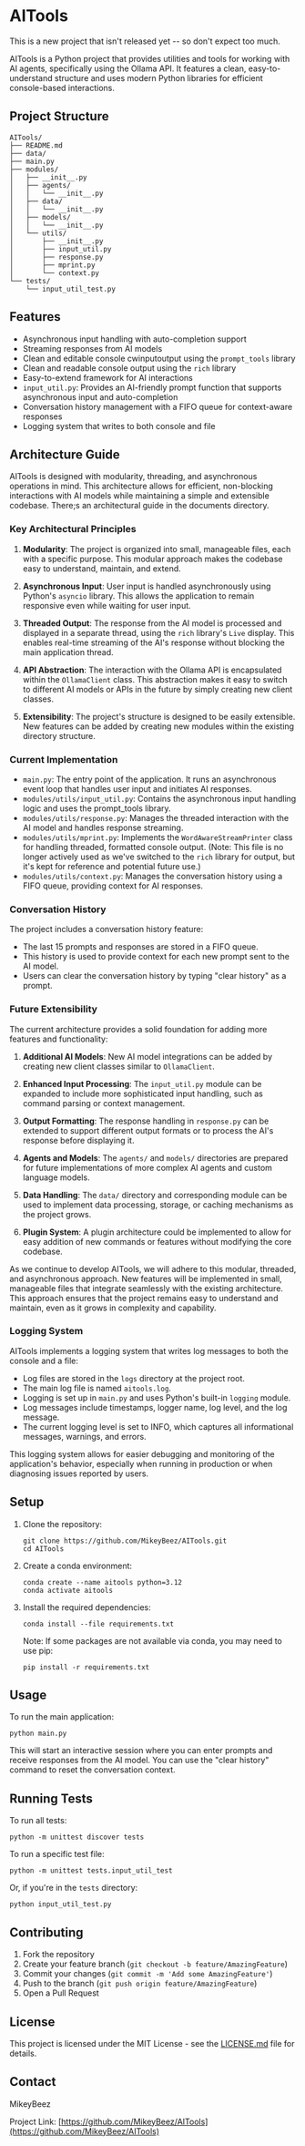 # AITools

This is a new project that isn't released yet -- so don't expect too much.

AITools is a Python project that provides utilities and tools for working with AI agents, specifically using the Ollama API. It features a clean, easy-to-understand structure and uses modern Python libraries for efficient console-based interactions.

## Project Structure

```
AITools/
├── README.md
├── data/
├── main.py
├── modules/
│   ├── __init__.py
│   ├── agents/
│   │   └── __init__.py
│   ├── data/
│   │   └── __init__.py
│   ├── models/
│   │   └── __init__.py
│   └── utils/
│       ├── __init__.py
│       ├── input_util.py
│       ├── response.py
│       ├── mprint.py
│       └── context.py
└── tests/
    └── input_util_test.py
```

## Features

- Asynchronous input handling with auto-completion support
- Streaming responses from AI models
- Clean and editable console cwinputoutput using the `prompt_tools` library
- Clean and readable console output using the `rich` library
- Easy-to-extend framework for AI interactions
- `input_util.py`: Provides an AI-friendly prompt function that supports asynchronous input and auto-completion
- Conversation history management with a FIFO queue for context-aware responses
- Logging system that writes to both console and file

## Architecture Guide

AITools is designed with modularity, threading, and asynchronous operations in mind. This architecture allows for efficient, non-blocking interactions with AI models while maintaining a simple and extensible codebase.  There;s an architectural guide in the documents directory.

### Key Architectural Principles

1. **Modularity**: The project is organized into small, manageable files, each with a specific purpose. This modular approach makes the codebase easy to understand, maintain, and extend.

2. **Asynchronous Input**: User input is handled asynchronously using Python's `asyncio` library. This allows the application to remain responsive even while waiting for user input.

3. **Threaded Output**: The response from the AI model is processed and displayed in a separate thread, using the `rich` library's `Live` display. This enables real-time streaming of the AI's response without blocking the main application thread.

4. **API Abstraction**: The interaction with the Ollama API is encapsulated within the `OllamaClient` class. This abstraction makes it easy to switch to different AI models or APIs in the future by simply creating new client classes.

5. **Extensibility**: The project's structure is designed to be easily extensible. New features can be added by creating new modules within the existing directory structure.

### Current Implementation

- `main.py`: The entry point of the application. It runs an asynchronous event loop that handles user input and initiates AI responses.
- `modules/utils/input_util.py`: Contains the asynchronous input handling logic and uses the prompt_tools library.
- `modules/utils/response.py`: Manages the threaded interaction with the AI model and handles response streaming.
- `modules/utils/mprint.py`: Implements the `WordAwareStreamPrinter` class for handling threaded, formatted console output. (Note: This file is no longer actively used as we've switched to the `rich` library for output, but it's kept for reference and potential future use.)
- `modules/utils/context.py`: Manages the conversation history using a FIFO queue, providing context for AI responses.

### Conversation History

The project includes a conversation history feature:
- The last 15 prompts and responses are stored in a FIFO queue.
- This history is used to provide context for each new prompt sent to the AI model.
- Users can clear the conversation history by typing "clear history" as a prompt.

### Future Extensibility

The current architecture provides a solid foundation for adding more features and functionality:

1. **Additional AI Models**: New AI model integrations can be added by creating new client classes similar to `OllamaClient`.

2. **Enhanced Input Processing**: The `input_util.py` module can be expanded to include more sophisticated input handling, such as command parsing or context management.

3. **Output Formatting**: The response handling in `response.py` can be extended to support different output formats or to process the AI's response before displaying it.

4. **Agents and Models**: The `agents/` and `models/` directories are prepared for future implementations of more complex AI agents and custom language models.

5. **Data Handling**: The `data/` directory and corresponding module can be used to implement data processing, storage, or caching mechanisms as the project grows.

6. **Plugin System**: A plugin architecture could be implemented to allow for easy addition of new commands or features without modifying the core codebase.

As we continue to develop AITools, we will adhere to this modular, threaded, and asynchronous approach. New features will be implemented in small, manageable files that integrate seamlessly with the existing architecture. This approach ensures that the project remains easy to understand and maintain, even as it grows in complexity and capability.

### Logging System

AITools implements a logging system that writes log messages to both the console and a file:

- Log files are stored in the `logs` directory at the project root.
- The main log file is named `aitools.log`.
- Logging is set up in `main.py` and uses Python's built-in `logging` module.
- Log messages include timestamps, logger name, log level, and the log message.
- The current logging level is set to INFO, which captures all informational messages, warnings, and errors.

This logging system allows for easier debugging and monitoring of the application's behavior, especially when running in production or when diagnosing issues reported by users.

## Setup

1. Clone the repository:

   ```
   git clone https://github.com/MikeyBeez/AITools.git
   cd AITools
   ```

2. Create a conda environment:

   ```
   conda create --name aitools python=3.12
   conda activate aitools
   ```

3. Install the required dependencies:

   ```
   conda install --file requirements.txt
   ```

   Note: If some packages are not available via conda, you may need to use pip:

   ```
   pip install -r requirements.txt
   ```

## Usage

To run the main application:

```
python main.py
```

This will start an interactive session where you can enter prompts and receive responses from the AI model. You can use the "clear history" command to reset the conversation context.

## Running Tests

To run all tests:

```
python -m unittest discover tests
```

To run a specific test file:

```
python -m unittest tests.input_util_test
```

Or, if you're in the `tests` directory:

```
python input_util_test.py
```

## Contributing

1. Fork the repository
2. Create your feature branch (`git checkout -b feature/AmazingFeature`)
3. Commit your changes (`git commit -m 'Add some AmazingFeature'`)
4. Push to the branch (`git push origin feature/AmazingFeature`)
5. Open a Pull Request

## License

This project is licensed under the MIT License - see the [LICENSE.md](LICENSE.md) file for details.

## Contact

MikeyBeez

Project Link: [https://github.com/MikeyBeez/AITools](https://github.com/MikeyBeez/AITools)
